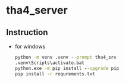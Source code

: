 # tha4_server


## Instruction

- for windows
    ```cmd
    python -m venv .venv --prompt tha4_srv
    .venv\Scripts\activate.bat
    python.exe -m pip install --upgrade pip
    pip install -r requrements.txt
    ```